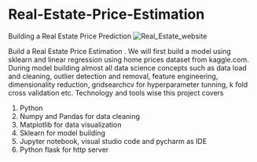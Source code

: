 # Real-Estate-Price-Estimation
Building a Real Estate Price Prediction
![Real_Estate_website](https://user-images.githubusercontent.com/84119791/177274025-86f42920-639f-4497-aca9-29712b79d3b8.PNG)

Build a Real Estate Price Estimation . We will first build a model using sklearn and linear regression using home prices dataset from kaggle.com. During model building  almost all data science concepts such as data load and cleaning, outlier detection and removal, feature engineering, dimensionality reduction, gridsearchcv for hyperparameter tunning, k fold cross validation etc. Technology and tools wise this project covers


1. Python
2. Numpy and Pandas for data cleaning
3. Matplotlib for data visualization
4. Sklearn for model building
5. Jupyter notebook, visual studio code and pycharm as IDE
6. Python flask for http server

